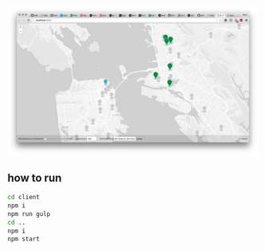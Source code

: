 ![](https://raw.githubusercontent.com/bcherny/rental-finder/master/screenie.png)

## how to run

```sh
cd client
npm i
npm run gulp
cd ..
npm i
npm start
```